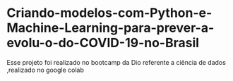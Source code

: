 # Criando-modelos-com-Python-e-Machine-Learning-para-prever-a-evolu-o-do-COVID-19-no-Brasil
Esse projeto foi realizado no bootcamp da Dio referente a ciência de dados ,realizado no google colab

